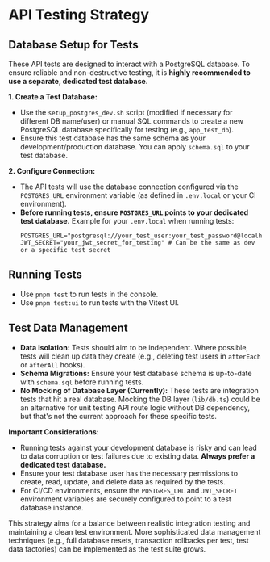 # API Testing Strategy

## Database Setup for Tests

These API tests are designed to interact with a PostgreSQL database. To ensure reliable and non-destructive testing, it is **highly recommended to use a separate, dedicated test database.**

**1. Create a Test Database:**
   - Use the `setup_postgres_dev.sh` script (modified if necessary for different DB name/user) or manual SQL commands to create a new PostgreSQL database specifically for testing (e.g., `app_test_db`).
   - Ensure this test database has the same schema as your development/production database. You can apply `schema.sql` to your test database.

**2. Configure Connection:**
   - The API tests will use the database connection configured via the `POSTGRES_URL` environment variable (as defined in `.env.local` or your CI environment).
   - **Before running tests, ensure `POSTGRES_URL` points to your dedicated test database.**
     Example for your `.env.local` when running tests:
     ```
     POSTGRES_URL="postgresql://your_test_user:your_test_password@localhost:5432/app_test_db"
     JWT_SECRET="your_jwt_secret_for_testing" # Can be the same as dev or a specific test secret
     ```

## Running Tests

- Use `pnpm test` to run tests in the console.
- Use `pnpm test:ui` to run tests with the Vitest UI.

## Test Data Management

- **Data Isolation:** Tests should aim to be independent. Where possible, tests will clean up data they create (e.g., deleting test users in `afterEach` or `afterAll` hooks).
- **Schema Migrations:** Ensure your test database schema is up-to-date with `schema.sql` before running tests.
- **No Mocking of Database Layer (Currently):** These tests are integration tests that hit a real database. Mocking the DB layer (`lib/db.ts`) could be an alternative for unit testing API route logic without DB dependency, but that's not the current approach for these specific tests.

**Important Considerations:**
- Running tests against your development database is risky and can lead to data corruption or test failures due to existing data. **Always prefer a dedicated test database.**
- Ensure your test database user has the necessary permissions to create, read, update, and delete data as required by the tests.
- For CI/CD environments, ensure the `POSTGRES_URL` and `JWT_SECRET` environment variables are securely configured to point to a test database instance.

This strategy aims for a balance between realistic integration testing and maintaining a clean test environment. More sophisticated data management techniques (e.g., full database resets, transaction rollbacks per test, test data factories) can be implemented as the test suite grows.
